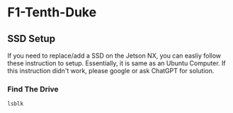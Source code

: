 # F1-Tenth-Duke
## SSD Setup
If you need to replace/add a SSD on the Jetson NX, you can easliy follow these instruction to setup. Essentially, it is same as an Ubuntu Computer. If this instruction didn't work, please google or ask ChatGPT for solution.  


### Find The Drive
```bash
lsblk

